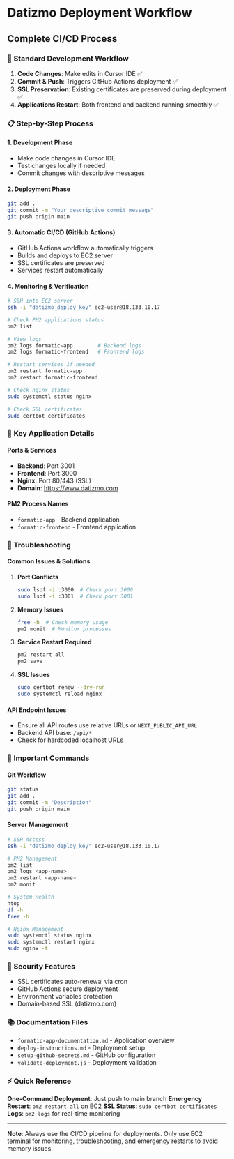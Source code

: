 # Datizmo Deployment Workflow

## Complete CI/CD Process

### 🔄 Standard Development Workflow

1. **Code Changes**: Make edits in Cursor IDE ✅
2. **Commit & Push**: Triggers GitHub Actions deployment ✅  
3. **SSL Preservation**: Existing certificates are preserved during deployment ✅
4. **Applications Restart**: Both frontend and backend running smoothly ✅

### 📋 Step-by-Step Process

#### 1. Development Phase
- Make code changes in Cursor IDE
- Test changes locally if needed
- Commit changes with descriptive messages

#### 2. Deployment Phase
```bash
git add .
git commit -m "Your descriptive commit message"
git push origin main
```

#### 3. Automatic CI/CD (GitHub Actions)
- GitHub Actions workflow automatically triggers
- Builds and deploys to EC2 server
- SSL certificates are preserved
- Services restart automatically

#### 4. Monitoring & Verification
```bash
# SSH into EC2 server
ssh -i "datizmo_deploy_key" ec2-user@18.133.10.17

# Check PM2 applications status
pm2 list

# View logs
pm2 logs formatic-app        # Backend logs
pm2 logs formatic-frontend   # Frontend logs

# Restart services if needed
pm2 restart formatic-app
pm2 restart formatic-frontend

# Check nginx status
sudo systemctl status nginx

# Check SSL certificates
sudo certbot certificates
```

### 🔧 Key Application Details

#### Ports & Services
- **Backend**: Port 3001
- **Frontend**: Port 3000  
- **Nginx**: Port 80/443 (SSL)
- **Domain**: https://www.datizmo.com

#### PM2 Process Names
- `formatic-app` - Backend application
- `formatic-frontend` - Frontend application

### 🚨 Troubleshooting

#### Common Issues & Solutions

1. **Port Conflicts**
   ```bash
   sudo lsof -i :3000  # Check port 3000
   sudo lsof -i :3001  # Check port 3001
   ```

2. **Memory Issues**
   ```bash
   free -h  # Check memory usage
   pm2 monit  # Monitor processes
   ```

3. **Service Restart Required**
   ```bash
   pm2 restart all
   pm2 save
   ```

4. **SSL Issues**
   ```bash
   sudo certbot renew --dry-run
   sudo systemctl reload nginx
   ```

#### API Endpoint Issues
- Ensure all API routes use relative URLs or `NEXT_PUBLIC_API_URL`
- Backend API base: `/api/*`
- Check for hardcoded localhost URLs

### 📝 Important Commands

#### Git Workflow
```bash
git status
git add .
git commit -m "Description"
git push origin main
```

#### Server Management
```bash
# SSH Access
ssh -i "datizmo_deploy_key" ec2-user@18.133.10.17

# PM2 Management
pm2 list
pm2 logs <app-name>
pm2 restart <app-name>
pm2 monit

# System Health
htop
df -h
free -h

# Nginx Management
sudo systemctl status nginx
sudo systemctl restart nginx
sudo nginx -t
```

### 🔐 Security Features

- SSL certificates auto-renewal via cron
- GitHub Actions secure deployment
- Environment variables protection
- Domain-based SSL (datizmo.com)

### 📚 Documentation Files

- `formatic-app-documentation.md` - Application overview
- `deploy-instructions.md` - Deployment setup
- `setup-github-secrets.md` - GitHub configuration
- `validate-deployment.js` - Deployment validation

### ⚡ Quick Reference

**One-Command Deployment**: Just push to main branch
**Emergency Restart**: `pm2 restart all` on EC2
**SSL Status**: `sudo certbot certificates`
**Logs**: `pm2 logs` for real-time monitoring

---

**Note**: Always use the CI/CD pipeline for deployments. Only use EC2 terminal for monitoring, troubleshooting, and emergency restarts to avoid memory issues. 